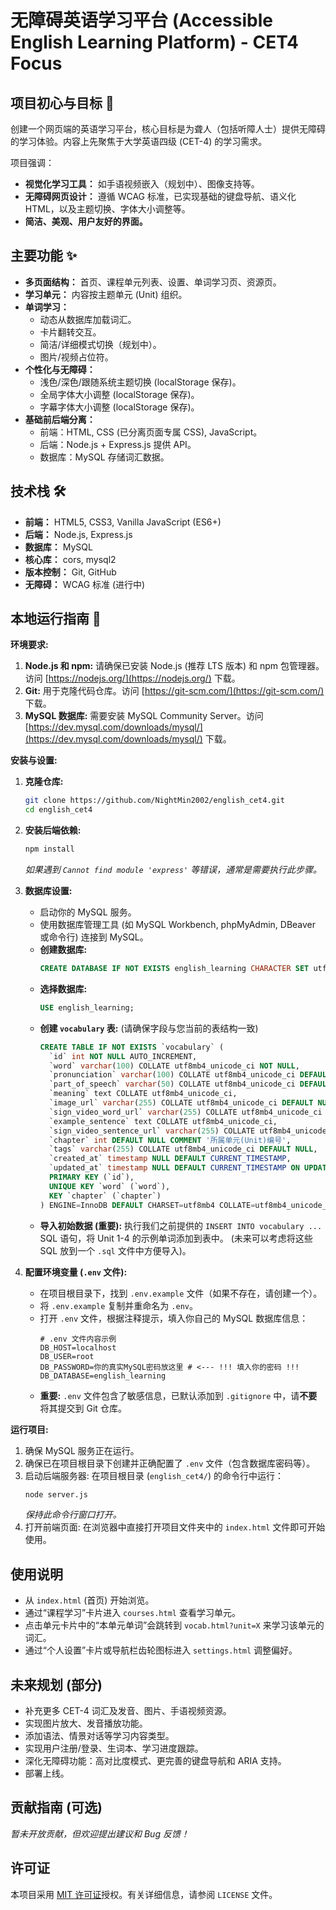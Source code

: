 # 无障碍英语学习平台 (Accessible English Learning Platform) - CET4 Focus

## 项目初心与目标 🎯

创建一个网页端的英语学习平台，核心目标是为聋人（包括听障人士）提供无障碍的学习体验。内容上先聚焦于大学英语四级 (CET-4) 的学习需求。

项目强调：

*   **视觉化学习工具：** 如手语视频嵌入（规划中）、图像支持等。
*   **无障碍网页设计：** 遵循 WCAG 标准，已实现基础的键盘导航、语义化 HTML，以及主题切换、字体大小调整等。
*   **简洁、美观、用户友好的界面。**

## 主要功能 ✨

*   **多页面结构：** 首页、课程单元列表、设置、单词学习页、资源页。
*   **学习单元：** 内容按主题单元 (Unit) 组织。
*   **单词学习：**
    *   动态从数据库加载词汇。
    *   卡片翻转交互。
    *   简洁/详细模式切换（规划中）。
    *   图片/视频占位符。
*   **个性化与无障碍：**
    *   浅色/深色/跟随系统主题切换 (localStorage 保存)。
    *   全局字体大小调整 (localStorage 保存)。
    *   字幕字体大小调整 (localStorage 保存)。
*   **基础前后端分离：**
    *   前端：HTML, CSS (已分离页面专属 CSS), JavaScript。
    *   后端：Node.js + Express.js 提供 API。
    *   数据库：MySQL 存储词汇数据。

## 技术栈 🛠️

*   **前端：** HTML5, CSS3, Vanilla JavaScript (ES6+)
*   **后端：** Node.js, Express.js
*   **数据库：** MySQL
*   **核心库：** cors, mysql2
*   **版本控制：** Git, GitHub
*   **无障碍：** WCAG 标准 (进行中)

## 本地运行指南 🚀

**环境要求:**

1.  **Node.js 和 npm:** 请确保已安装 Node.js (推荐 LTS 版本) 和 npm 包管理器。访问 [https://nodejs.org/](https://nodejs.org/) 下载。
2.  **Git:** 用于克隆代码仓库。访问 [https://git-scm.com/](https://git-scm.com/) 下载。
3.  **MySQL 数据库:** 需要安装 MySQL Community Server。访问 [https://dev.mysql.com/downloads/mysql/](https://dev.mysql.com/downloads/mysql/) 下载。

**安装与设置:**

1.  **克隆仓库:**
    ```bash
    git clone https://github.com/NightMin2002/english_cet4.git
    cd english_cet4
    ```

2.  **安装后端依赖:**
    ```bash
    npm install
    ```
    *如果遇到 `Cannot find module 'express'` 等错误，通常是需要执行此步骤。*

3.  **数据库设置:**
    *   启动你的 MySQL 服务。
    *   使用数据库管理工具 (如 MySQL Workbench, phpMyAdmin, DBeaver 或命令行) 连接到 MySQL。
    *   **创建数据库:**
        ```sql
        CREATE DATABASE IF NOT EXISTS english_learning CHARACTER SET utf8mb4 COLLATE utf8mb4_unicode_ci;
        ```
    *   **选择数据库:**
        ```sql
        USE english_learning;
        ```
    *   **创建 `vocabulary` 表:** (请确保字段与您当前的表结构一致)
        ```sql
        CREATE TABLE IF NOT EXISTS `vocabulary` (
          `id` int NOT NULL AUTO_INCREMENT,
          `word` varchar(100) COLLATE utf8mb4_unicode_ci NOT NULL,
          `pronunciation` varchar(100) COLLATE utf8mb4_unicode_ci DEFAULT NULL,
          `part_of_speech` varchar(50) COLLATE utf8mb4_unicode_ci DEFAULT NULL,
          `meaning` text COLLATE utf8mb4_unicode_ci,
          `image_url` varchar(255) COLLATE utf8mb4_unicode_ci DEFAULT NULL,
          `sign_video_word_url` varchar(255) COLLATE utf8mb4_unicode_ci DEFAULT NULL,
          `example_sentence` text COLLATE utf8mb4_unicode_ci,
          `sign_video_sentence_url` varchar(255) COLLATE utf8mb4_unicode_ci DEFAULT NULL,
          `chapter` int DEFAULT NULL COMMENT '所属单元(Unit)编号',
          `tags` varchar(255) COLLATE utf8mb4_unicode_ci DEFAULT NULL,
          `created_at` timestamp NULL DEFAULT CURRENT_TIMESTAMP,
          `updated_at` timestamp NULL DEFAULT CURRENT_TIMESTAMP ON UPDATE CURRENT_TIMESTAMP,
          PRIMARY KEY (`id`),
          UNIQUE KEY `word` (`word`),
          KEY `chapter` (`chapter`)
        ) ENGINE=InnoDB DEFAULT CHARSET=utf8mb4 COLLATE=utf8mb4_unicode_ci;
        ```
    *   **导入初始数据 (重要):** 执行我们之前提供的 `INSERT INTO vocabulary ...` SQL 语句，将 Unit 1-4 的示例单词添加到表中。 (未来可以考虑将这些 SQL 放到一个 `.sql` 文件中方便导入)。

4.  **配置环境变量 (`.env` 文件):**
    *   在项目根目录下，找到 `.env.example` 文件（如果不存在，请创建一个）。
    *   将 `.env.example` 复制并重命名为 `.env`。
    *   打开 `.env` 文件，根据注释提示，填入你自己的 MySQL 数据库信息：
        ```dotenv
        # .env 文件内容示例
        DB_HOST=localhost
        DB_USER=root
        DB_PASSWORD=你的真实MySQL密码放这里 # <--- !!! 填入你的密码 !!!
        DB_DATABASE=english_learning
        ```
    *   **重要:** `.env` 文件包含了敏感信息，已默认添加到 `.gitignore` 中，请**不要**将其提交到 Git 仓库。

**运行项目:**

1.  确保 MySQL 服务正在运行。
2.  确保已在项目根目录下创建并正确配置了 `.env` 文件（包含数据库密码等）。
3.  启动后端服务器: 在项目根目录 (`english_cet4/`) 的命令行中运行：
    ```bash
    node server.js
    ```
    *保持此命令行窗口打开。*
4.  打开前端页面: 在浏览器中直接打开项目文件夹中的 `index.html` 文件即可开始使用。

## 使用说明

*   从 `index.html` (首页) 开始浏览。
*   通过“课程学习”卡片进入 `courses.html` 查看学习单元。
*   点击单元卡片中的“本单元单词”会跳转到 `vocab.html?unit=X` 来学习该单元的词汇。
*   通过“个人设置”卡片或导航栏齿轮图标进入 `settings.html` 调整偏好。

## 未来规划 (部分)

*   补充更多 CET-4 词汇及发音、图片、手语视频资源。
*   实现图片放大、发音播放功能。
*   添加语法、情景对话等学习内容类型。
*   实现用户注册/登录、生词本、学习进度跟踪。
*   深化无障碍功能：高对比度模式、更完善的键盘导航和 ARIA 支持。
*   部署上线。

## 贡献指南 (可选)

*暂未开放贡献，但欢迎提出建议和 Bug 反馈！*

## 许可证

本项目采用 [MIT 许可证](LICENSE)授权。有关详细信息，请参阅 `LICENSE` 文件。